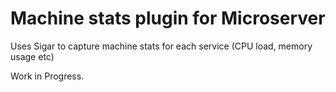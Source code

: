# Machine stats plugin for Microserver

Uses Sigar to capture machine stats for each service (CPU load, memory usage etc)

Work in Progress.
